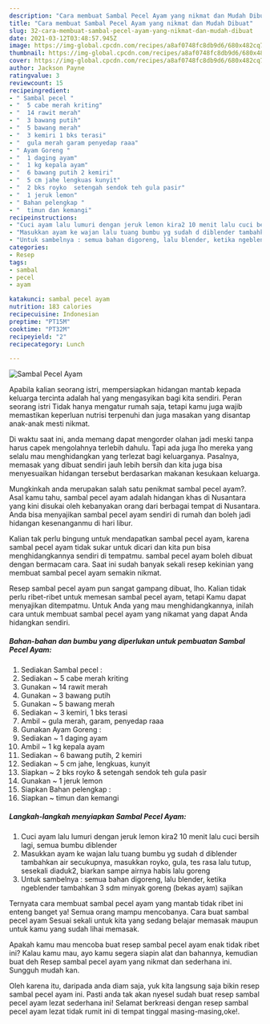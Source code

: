 ```yaml
---
description: "Cara membuat Sambal Pecel Ayam yang nikmat dan Mudah Dibuat"
title: "Cara membuat Sambal Pecel Ayam yang nikmat dan Mudah Dibuat"
slug: 32-cara-membuat-sambal-pecel-ayam-yang-nikmat-dan-mudah-dibuat
date: 2021-03-12T03:48:57.945Z
image: https://img-global.cpcdn.com/recipes/a8af0748fc8db9d6/680x482cq70/sambal-pecel-ayam-foto-resep-utama.jpg
thumbnail: https://img-global.cpcdn.com/recipes/a8af0748fc8db9d6/680x482cq70/sambal-pecel-ayam-foto-resep-utama.jpg
cover: https://img-global.cpcdn.com/recipes/a8af0748fc8db9d6/680x482cq70/sambal-pecel-ayam-foto-resep-utama.jpg
author: Jackson Payne
ratingvalue: 3
reviewcount: 15
recipeingredient:
- " Sambal pecel "
- "  5 cabe merah kriting"
- "  14 rawit merah"
- "  3 bawang putih"
- "  5 bawang merah"
- "  3 kemiri 1 bks terasi"
- "  gula merah garam penyedap raaa"
- " Ayam Goreng "
- "  1 daging ayam"
- "  1 kg kepala ayam"
- "  6 bawang putih 2 kemiri"
- "  5 cm jahe lengkuas kunyit"
- "  2 bks royko  setengah sendok teh gula pasir"
- "  1 jeruk lemon"
- " Bahan pelengkap "
- "  timun dan kemangi"
recipeinstructions:
- "Cuci ayam lalu lumuri dengan jeruk lemon kira2 10 menit lalu cuci bersih lagi, semua bumbu diblender"
- "Masukkan ayam ke wajan lalu tuang bumbu yg sudah d diblender tambahkan air secukupnya, masukkan royko, gula, tes rasa lalu tutup, sesekali diaduk2, biarkan sampe airnya habis lalu goreng"
- "Untuk sambelnya : semua bahan digoreng, lalu blender, ketika ngeblender tambahkan 3 sdm minyak goreng (bekas ayam) sajikan"
categories:
- Resep
tags:
- sambal
- pecel
- ayam

katakunci: sambal pecel ayam 
nutrition: 183 calories
recipecuisine: Indonesian
preptime: "PT15M"
cooktime: "PT32M"
recipeyield: "2"
recipecategory: Lunch

---
```



![Sambal Pecel Ayam](https://img-global.cpcdn.com/recipes/a8af0748fc8db9d6/680x482cq70/sambal-pecel-ayam-foto-resep-utama.jpg)

Apabila kalian seorang istri, mempersiapkan hidangan mantab kepada keluarga tercinta adalah hal yang mengasyikan bagi kita sendiri. Peran seorang istri Tidak hanya mengatur rumah saja, tetapi kamu juga wajib memastikan keperluan nutrisi terpenuhi dan juga masakan yang disantap anak-anak mesti nikmat.

Di waktu  saat ini, anda memang dapat mengorder olahan jadi meski tanpa harus capek mengolahnya terlebih dahulu. Tapi ada juga lho mereka yang selalu mau menghidangkan yang terlezat bagi keluarganya. Pasalnya, memasak yang dibuat sendiri jauh lebih bersih dan kita juga bisa menyesuaikan hidangan tersebut berdasarkan makanan kesukaan keluarga. 



Mungkinkah anda merupakan salah satu penikmat sambal pecel ayam?. Asal kamu tahu, sambal pecel ayam adalah hidangan khas di Nusantara yang kini disukai oleh kebanyakan orang dari berbagai tempat di Nusantara. Anda bisa menyajikan sambal pecel ayam sendiri di rumah dan boleh jadi hidangan kesenanganmu di hari libur.

Kalian tak perlu bingung untuk mendapatkan sambal pecel ayam, karena sambal pecel ayam tidak sukar untuk dicari dan kita pun bisa menghidangkannya sendiri di tempatmu. sambal pecel ayam boleh dibuat dengan bermacam cara. Saat ini sudah banyak sekali resep kekinian yang membuat sambal pecel ayam semakin nikmat.

Resep sambal pecel ayam pun sangat gampang dibuat, lho. Kalian tidak perlu ribet-ribet untuk memesan sambal pecel ayam, tetapi Kamu dapat menyajikan ditempatmu. Untuk Anda yang mau menghidangkannya, inilah cara untuk membuat sambal pecel ayam yang nikamat yang dapat Anda hidangkan sendiri.

<!--inarticleads1-->

##### Bahan-bahan dan bumbu yang diperlukan untuk pembuatan Sambal Pecel Ayam:

1. Sediakan  Sambal pecel :
1. Sediakan  ~ 5 cabe merah kriting
1. Gunakan  ~ 14 rawit merah
1. Gunakan  ~ 3 bawang putih
1. Gunakan  ~ 5 bawang merah
1. Sediakan  ~ 3 kemiri, 1 bks terasi
1. Ambil  ~ gula merah, garam, penyedap raaa
1. Gunakan  Ayam Goreng :
1. Sediakan  ~ 1 daging ayam
1. Ambil  ~ 1 kg kepala ayam
1. Sediakan  ~ 6 bawang putih, 2 kemiri
1. Sediakan  ~ 5 cm jahe, lengkuas, kunyit
1. Siapkan  ~ 2 bks royko &amp; setengah sendok teh gula pasir
1. Gunakan  ~ 1 jeruk lemon
1. Siapkan  Bahan pelengkap :
1. Siapkan  ~ timun dan kemangi




<!--inarticleads2-->

##### Langkah-langkah menyiapkan Sambal Pecel Ayam:

1. Cuci ayam lalu lumuri dengan jeruk lemon kira2 10 menit lalu cuci bersih lagi, semua bumbu diblender
1. Masukkan ayam ke wajan lalu tuang bumbu yg sudah d diblender tambahkan air secukupnya, masukkan royko, gula, tes rasa lalu tutup, sesekali diaduk2, biarkan sampe airnya habis lalu goreng
1. Untuk sambelnya : semua bahan digoreng, lalu blender, ketika ngeblender tambahkan 3 sdm minyak goreng (bekas ayam) sajikan




Ternyata cara membuat sambal pecel ayam yang mantab tidak ribet ini enteng banget ya! Semua orang mampu mencobanya. Cara buat sambal pecel ayam Sesuai sekali untuk kita yang sedang belajar memasak maupun untuk kamu yang sudah lihai memasak.

Apakah kamu mau mencoba buat resep sambal pecel ayam enak tidak ribet ini? Kalau kamu mau, ayo kamu segera siapin alat dan bahannya, kemudian buat deh Resep sambal pecel ayam yang nikmat dan sederhana ini. Sungguh mudah kan. 

Oleh karena itu, daripada anda diam saja, yuk kita langsung saja bikin resep sambal pecel ayam ini. Pasti anda tak akan nyesel sudah buat resep sambal pecel ayam lezat sederhana ini! Selamat berkreasi dengan resep sambal pecel ayam lezat tidak rumit ini di tempat tinggal masing-masing,oke!.

